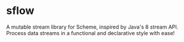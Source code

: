 # sflow
A mutable stream library for Scheme, inspired by Java's 8 stream API. Process data streams in a functional and declarative style with ease!
